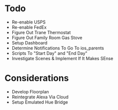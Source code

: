 # Todo

- Re-enable USPS
- Re-enable FedEx
- Figure Out Trane Thermostat
- Figure Out Family Room Gas Stove
- Setup Dashboard
- Determine Notifications To Go To ios_parents
- Scripts To "Start Day" and "End Day"
- Investigate Scenes & Implement If It Makes SEnse

# Considerations

- Develop Floorplan
- Reintegrate Alexa Via Cloud
- Setup Emulated Hue Bridge

